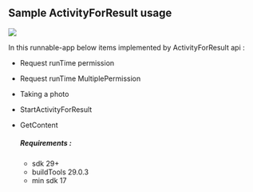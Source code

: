 ## Sample ActivityForResult usage 

![](/screenShot.png)

In this runnable-app below items implemented by ActivityForResult api :

- Request runTime permission

- Request runTime MultiplePermission

- Taking a photo

- StartActivityForResult

- GetContent

  

  ##### Requirements : 

  - sdk 29+
  - buildTools 29.0.3
  - min sdk 17